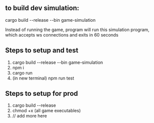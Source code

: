 

## to build dev simulation: 
cargo build --release --bin game-simulation

Instead of running the game, program will run this simulation program, which accepts ws connections and exits in 60 seconds


## Steps to setup and test
1. cargo build --release --bin game-simulation
2. npm i
3. cargo run
4. (in new terminal) npm run test

## Steps to setup for prod
1. cargo build --release
2. chmod +x (all game executables)
3.  // add more here